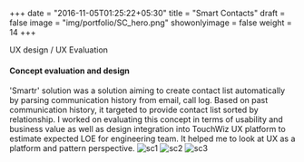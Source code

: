 +++
date = "2016-11-05T01:25:22+05:30"
title = "Smart Contacts"
draft = false
image = "img/portfolio/SC_hero.png"
showonlyimage = false
weight = 14
+++

UX design / UX Evaluation
<!--more-->

#### Concept evaluation and design
'Smartr' solution was a solution aiming to create contact list automatically by parsing communication history from email, call log. Based on past communication history, it targeted to provide contact list sorted by relationship. I worked on evaluating this concept in terms of usability and business value as well as design integration into TouchWiz UX platform to estimate expected LOE for engineering team. It helped me to look at UX as a platform and pattern perspective.
![sc1][1]
![sc2][2]
![sc3][3]

[1]: /img/portfolio/SC1.png
[2]: /img/portfolio/SC2.png
[3]: /img/portfolio/SC3.png